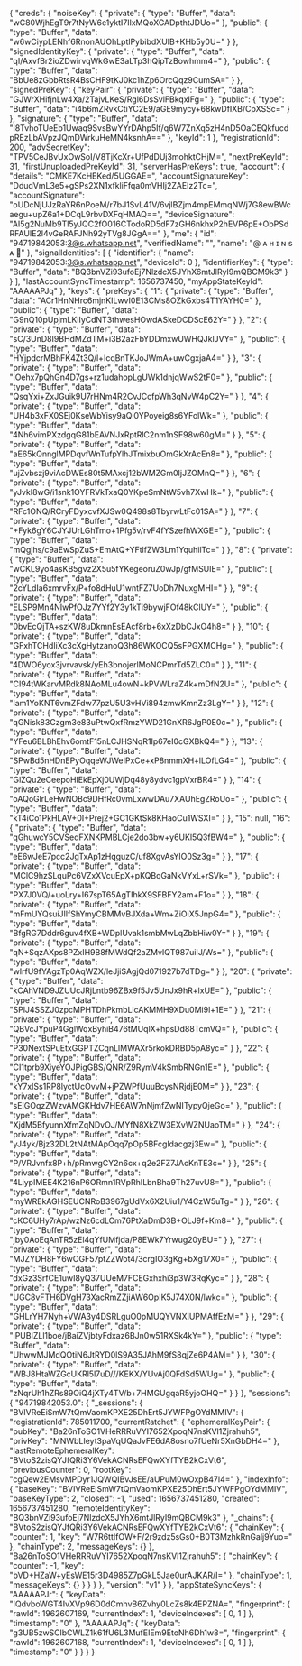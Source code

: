 
{
  "creds": {
    "noiseKey": {
      "private": {
        "type": "Buffer",
        "data": "wC80WjhEgT9r7tNyW6e1yktI7IlxMQoXGADpthtJDUo="
      },
      "public": {
        "type": "Buffer",
        "data": "w6wCiypLENhf6RnonAUOhLptlPybibdXUIB+KHb5y0U="
      }
    },
    "signedIdentityKey": {
      "private": {
        "type": "Buffer",
        "data": "qI/AxvfBr2ioZDwirvqWkGwE3aLTp3hQipTzBowhmm4="
      },
      "public": {
        "type": "Buffer",
        "data": "BbUe8zGbbRtsR4BsCHF9tKJ0kc1hZp6OrcQqz9CumSA="
      }
    },
    "signedPreKey": {
      "keyPair": {
        "private": {
          "type": "Buffer",
          "data": "GJWrXHifjnLw4Xa/2TajvLKeS/Rgl6DsSvlFBkqxIFg="
        },
        "public": {
          "type": "Buffer",
          "data": "i4b6mZRvkCtiYC2E9/aGE9mycy+68kwDfIXB/CpXSSc="
        }
      },
      "signature": {
        "type": "Buffer",
        "data": "l8TvhoTUeEb1Uwaq9SvsBwYYrDAhp5If/q6W7ZnXq5zH4nD5OaCEQkfucdpREzLbAVpzJQmDWrkuHeMN4ksnhA=="
      },
      "keyId": 1
    },
    "registrationId": 200,
    "advSecretKey": "TPV5CeJBvUxOwSoI/V8TjKcXr+UfPdDUj3mohktCHjM=",
    "nextPreKeyId": 31,
    "firstUnuploadedPreKeyId": 31,
    "serverHasPreKeys": true,
    "account": {
      "details": "CMKE7KcHEKed/5UGGAE=",
      "accountSignatureKey": "DdudVmL3e5+gSPs2XN1xfkliFfqa0mVHIj2ZAEIz2Tc=",
      "accountSignature": "oUDcNjUJzRaYR6nPoeM/r7bJ1SvL41V/6vjlBZjm4mpEMmqNWj7G8ewBWcaegu+upZ6a1+DCqL9rbvDXFqHMAQ==",
      "deviceSignature": "AI5g2NuMb9Tl5yJQC2fO016CTodoRD5dF7zGH6nkhxP2hEVP6pE+ObPSdRFAUIE2l4vGeRAFJNh92yTVg8JGgA=="
    },
    "me": {
      "id": "94719842053:3@s.whatsapp.net",
      "verifiedName": "",
      "name": "@ ᴀ ʜ ɪ ɴ s ᴀ 🫣"
    },
    "signalIdentities": [
      {
        "identifier": {
          "name": "94719842053:3@s.whatsapp.net",
          "deviceId": 0
        },
        "identifierKey": {
          "type": "Buffer",
          "data": "BQ3bnVZi93ufoEj7NlzdcX5JYhX6mtJlRyI9mQBCM9k3"
        }
      }
    ],
    "lastAccountSyncTimestamp": 1656737450,
    "myAppStateKeyId": "AAAAAPJq"
  },
  "keys": {
    "preKeys": {
      "1": {
        "private": {
          "type": "Buffer",
          "data": "ACr1HnNHrc6mjnKILwvI0E13CMs8OZkGxbs4T1YAYH0="
        },
        "public": {
          "type": "Buffer",
          "data": "G9nQ10pUpjmLKlIyCdNT3thwesHOwdASkeDCDScE62Y="
        }
      },
      "2": {
        "private": {
          "type": "Buffer",
          "data": "sC/3UnD8I9BHdMZdTM+i3B2azFbYDDmxwUWHQJklJVY="
        },
        "public": {
          "type": "Buffer",
          "data": "HYjpdcrMBhFK4Zt3Q/l+IcqBnTKJoJWmA+uwCgxjaA4="
        }
      },
      "3": {
        "private": {
          "type": "Buffer",
          "data": "iOehx7pQhGn4D7gs+rz1udahopLgUWk1dnjqWwS2tF0="
        },
        "public": {
          "type": "Buffer",
          "data": "QsqYxi+ZxJGuik9U7rHNm4R2CvJCcfpWh3qNvW4pC2Y="
        }
      },
      "4": {
        "private": {
          "type": "Buffer",
          "data": "UH4b3xFX0SEj0KseWbYisy9aQi0YPoyeig8s6YFolWk="
        },
        "public": {
          "type": "Buffer",
          "data": "4Nh6vimPXzdgqG81bEAVNJxRptRlC2nm1nSF98w60gM="
        }
      },
      "5": {
        "private": {
          "type": "Buffer",
          "data": "aE65kQnnglMPDqvfWnTufpYlhJTmixbuOmGkXrAcEn8="
        },
        "public": {
          "type": "Buffer",
          "data": "ujZvbszj9viAcDWEs80t5MAxcj12bWMZGm0IjJZOMnQ="
        }
      },
      "6": {
        "private": {
          "type": "Buffer",
          "data": "yJvkI8wG/i1snk1OYFRVkTxaQ0YKpeSmNtW5vh7XwHk="
        },
        "public": {
          "type": "Buffer",
          "data": "RFc1ONQ/RCryFDyxcvfXJSw0Q498s8TbyrwLtFc01SA="
        }
      },
      "7": {
        "private": {
          "type": "Buffer",
          "data": "+Fyk6gY6CJYJUrLGhTmo+1Pfg5v/rvF4fYSzefhWXGE="
        },
        "public": {
          "type": "Buffer",
          "data": "mQgjhs/c9aEwSpZuS+EmAtQ+YFtlfZW3Lm1YquhilTc="
        }
      },
      "8": {
        "private": {
          "type": "Buffer",
          "data": "wCKL9yo4asKB5gvz2X5u5fYKegeoruZ0wJp/gfMSUlE="
        },
        "public": {
          "type": "Buffer",
          "data": "2cYLdIa6xmrvFx/P+fo8dHuU1wntFZ7UoDh7NuxgMHI="
        }
      },
      "9": {
        "private": {
          "type": "Buffer",
          "data": "ELSP9Mn4NIwPfOJz7YYf2Y3y1kTi9bywjFOf48kClUY="
        },
        "public": {
          "type": "Buffer",
          "data": "0bvEcQjTA+szKW8uDkmnEsEAcf8rb+6xXzDbCJxO4h8="
        }
      },
      "10": {
        "private": {
          "type": "Buffer",
          "data": "GFxhTCHdIiXc3cXgHytzanoQ3h86WKOCQ5sFPGXMCHg="
        },
        "public": {
          "type": "Buffer",
          "data": "4DWO6yox3jvrvavsk/yEh3bnojerlMoNCPmrTd5ZLC0="
        }
      },
      "11": {
        "private": {
          "type": "Buffer",
          "data": "CI94tWKarvMRdk8NAoMLu4owN+kPVWLraZ4k+mDfN2U="
        },
        "public": {
          "type": "Buffer",
          "data": "lam1YoKNT6vmZFdw77pzU5U3vHVi894zmwKmnZz3LgY="
        }
      },
      "12": {
        "private": {
          "type": "Buffer",
          "data": "qGNisk83Czgm3e83uPtwQxfRmzYWD21GnXR6JgP0E0c="
        },
        "public": {
          "type": "Buffer",
          "data": "YFeu6BLBhEhv6omtF15nLCJHSNqR1Ip67eI0cGXBkQ4="
        }
      },
      "13": {
        "private": {
          "type": "Buffer",
          "data": "SPwBd5nHDnEPyOqqeWJWeIPxCe+xP8nmmXH+lLOfLG4="
        },
        "public": {
          "type": "Buffer",
          "data": "GlZQu2eCeepoHIEkEpXj0UWjDq48y8ydvc1gpVxrBR4="
        }
      },
      "14": {
        "private": {
          "type": "Buffer",
          "data": "oAQoGlrLeHwNOBc9DHfRc0vmLxwwDAu7XAUhEgZRoUo="
        },
        "public": {
          "type": "Buffer",
          "data": "kT4iCo1PkHLAV+0I+Prej2+GC1GKtSk8KHaoCu1WSXI="
        }
      },
      "15": null,
      "16": {
        "private": {
          "type": "Buffer",
          "data": "qGhuwcY5CVSedFXNKPMBLCje2do3bw+y6UKl5Q3fBW4="
        },
        "public": {
          "type": "Buffer",
          "data": "eE6wJeE7pcc2JgTxAp1zHqguzC/uf8XgvAsYlO0Sz3g="
        }
      },
      "17": {
        "private": {
          "type": "Buffer",
          "data": "MClC9hzSLquPc6VZxXVcuEpX+pKQBqGaNkVYxL+rSVk="
        },
        "public": {
          "type": "Buffer",
          "data": "PX7J0VQ/+uoLry+I67spT65AgTIhkX9SFBFY2am+F1o="
        }
      },
      "18": {
        "private": {
          "type": "Buffer",
          "data": "mFmUYQsuiJIlfShYmyCBMMvBJXda+Wm+ZiOiX5JnpG4="
        },
        "public": {
          "type": "Buffer",
          "data": "BfgRG7Dddr6guv4fXB+WDplUvak1smbMwLqZbbHiw0Y="
        }
      },
      "19": {
        "private": {
          "type": "Buffer",
          "data": "qN+SqzAXps8PZxIH9B8fMWdQf2aZMvIQT987uiIJ/Ws="
        },
        "public": {
          "type": "Buffer",
          "data": "wIrfU9fYAgzTp0AqWZX/leJjiSAgjQd071927b7dTDg="
        }
      },
      "20": {
        "private": {
          "type": "Buffer",
          "data": "kCAhVND9JZUUcJRjLntb96ZBx9f5Jv5UnJx9hR+lxUE="
        },
        "public": {
          "type": "Buffer",
          "data": "SPlJ4SSZJ0zpcMPHTDhPkmbLlcAKMMH9XDu0Mi9l+1E="
        }
      },
      "21": {
        "private": {
          "type": "Buffer",
          "data": "QBVcJYpuP4GglWqxByhiB476tMUqlX+hpsDd88TcmVQ="
        },
        "public": {
          "type": "Buffer",
          "data": "P30NextSPuEtxGGPTZCqnLlMWAXr5rkokDRBD5pA8yc="
        }
      },
      "22": {
        "private": {
          "type": "Buffer",
          "data": "CI1tprb9XiyeYOJPigGBS/QNR/Z9RymV4kSmbRNGn1E="
        },
        "public": {
          "type": "Buffer",
          "data": "kY7xISs1RP8lyctUcOvvM+jPZWPfUuuBcysNRjdjE0M="
        }
      },
      "23": {
        "private": {
          "type": "Buffer",
          "data": "sEIGOqzZWzvAMGKHdv7HE6AW7nNjmfZwNITypyQjeGo="
        },
        "public": {
          "type": "Buffer",
          "data": "XjdM5BfyunnXfmZqNDvOJ/MYfN8XkZW3EXvWZNUaoTM="
        }
      },
      "24": {
        "private": {
          "type": "Buffer",
          "data": "yJ4yk/Bjz32DL2tNAtMApOqq7pOp5BFcgldacgzj3Ew="
        },
        "public": {
          "type": "Buffer",
          "data": "P/VRJvnfx8P+h/pRmwgCY2n6cx+q2e2FZ7JAcKnTE3c="
        }
      },
      "25": {
        "private": {
          "type": "Buffer",
          "data": "4LiypIMEE4K216nP6ORmn1RVpRhILbnBha9Th27uvU8="
        },
        "public": {
          "type": "Buffer",
          "data": "myWREkAGHSEUCNRoB3967gUdVx6X2Uiu1/Y4CzW5uTg="
        }
      },
      "26": {
        "private": {
          "type": "Buffer",
          "data": "cKC6UHy7rAp/wzNz6cdLCm76PtXaDmD3B+OLJ9f+Km8="
        },
        "public": {
          "type": "Buffer",
          "data": "jby0AoEqAnTR5zEl4qYfUMfjda/P8EWk7Yrwug20yBU="
        }
      },
      "27": {
        "private": {
          "type": "Buffer",
          "data": "MJZYDH8FY6wOGF57ptZZWot4/3crgIO3gKg+bXg17X0="
        },
        "public": {
          "type": "Buffer",
          "data": "dxGz3SrfCE1uwI8yQ37UUeM7FCEGxhxhi3p3W3RqKyc="
        }
      },
      "28": {
        "private": {
          "type": "Buffer",
          "data": "UGC8vFTH6DVgH73XacRmZZjiAW6OpIK5J74X0N/lwkc="
        },
        "public": {
          "type": "Buffer",
          "data": "GHLrYH7Nyh+VWA3y4DSRLguO0pMUQYVNXIUPMAffEzM="
        }
      },
      "29": {
        "private": {
          "type": "Buffer",
          "data": "iPUBIZLl1boe/jBaiZVjbtyFdxaz6BJn0w51RXSk4kY="
        },
        "public": {
          "type": "Buffer",
          "data": "UhwwMJMdQOtiN6JtRYD0lS9A35JAhM9fS8qjZe6P4AM="
        }
      },
      "30": {
        "private": {
          "type": "Buffer",
          "data": "WBJ8HtaWZGcUKRl5l7uD///KEKX/YUvAj0QFdSd5WUg="
        },
        "public": {
          "type": "Buffer",
          "data": "zNqrUh1hZRs89OiQ4jXTy4TV/b+7HMGUgqaR5yjoOHQ="
        }
      }
    },
    "sessions": {
      "94719842053.0": {
        "_sessions": {
          "BVIVReEiSmW7tQmVaomKPXE25DhErt5JYWFPgOYdMMIV": {
            "registrationId": 785011700,
            "currentRatchet": {
              "ephemeralKeyPair": {
                "pubKey": "Ba26nToSO1VHeRRRuVYI7652XpoqN7nsKVl1Zjrahuh5",
                "privKey": "MNWbLIeyt3paVqUQaJvFE6dA8osno7fUeNr5XnGbDH4="
              },
              "lastRemoteEphemeralKey": "BVtoS2zisQYJfQRi3Y6VekACNRsEFQwXYfTYB2kCxVt6",
              "previousCounter": 0,
              "rootKey": "cgQew2EMsvMPDyr1JQWQIBvJsEE/aUPuM0wOxpB47l4="
            },
            "indexInfo": {
              "baseKey": "BVIVReEiSmW7tQmVaomKPXE25DhErt5JYWFPgOYdMMIV",
              "baseKeyType": 2,
              "closed": -1,
              "used": 1656737451280,
              "created": 1656737451280,
              "remoteIdentityKey": "BQ3bnVZi93ufoEj7NlzdcX5JYhX6mtJlRyI9mQBCM9k3"
            },
            "_chains": {
              "BVtoS2zisQYJfQRi3Y6VekACNRsEFQwXYfTYB2kCxVt6": {
                "chainKey": {
                  "counter": 1,
                  "key": "W7R6ttIfOW+F/2r9zdz5sGs0+B0T3MzhkRnGalj9Yuo="
                },
                "chainType": 2,
                "messageKeys": {}
              },
              "Ba26nToSO1VHeRRRuVYI7652XpoqN7nsKVl1Zjrahuh5": {
                "chainKey": {
                  "counter": -1,
                  "key": "bVD+HZaW+yEsWE15r3D4985Z7pGkL5Jae0urAJKAR/I="
                },
                "chainType": 1,
                "messageKeys": {}
              }
            }
          }
        },
        "version": "v1"
      }
    },
    "appStateSyncKeys": {
      "AAAAAPJr": {
        "keyData": "IQdvboWGT4IvXVp96D0dCmhvB6Zvhy0LcZs8k4EPZNA=",
        "fingerprint": {
          "rawId": 1962607169,
          "currentIndex": 1,
          "deviceIndexes": [
            0,
            1
          ]
        },
        "timestamp": "0"
      },
      "AAAAAPJq": {
        "keyData": "g3UB5zwSClbCWLZ1k61fU6L3MufEIEm9EtoNh6Dh1w8=",
        "fingerprint": {
          "rawId": 1962607168,
          "currentIndex": 1,
          "deviceIndexes": [
            0,
            1
          ]
        },
        "timestamp": "0"
      }
    }
  }
} 
